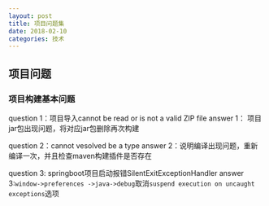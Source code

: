 ```yaml
---
layout: post
title: 项目问题集
date: 2018-02-10
categories: 技术
---
```


## 项目问题

### 项目构建基本问题

question 1：项目导入cannot be read or is not a valid ZIP file
answer 1：  项目jar包出现问题，将对应jar包删除再次构建

question 2：cannot vesolved be a type
answer 2：说明编译出现问题，重新编译一次，并且检查maven构建插件是否存在

question 3: springboot项目启动报错SilentExitExceptionHandler
answer 3:`window->preferences ->java->debug`取消`suspend execution on uncaught exceptions`选项
